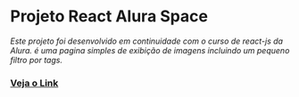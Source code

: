 # Projeto React Alura Space

_Este projeto foi desenvolvido em continuidade com o curso de react-js da Alura. é uma pagina simples de exibição de imagens incluindo um pequeno filtro por tags._

### [Veja o Link ](https://alura-space-study-niir3bo62-artchi3.vercel.app/)
